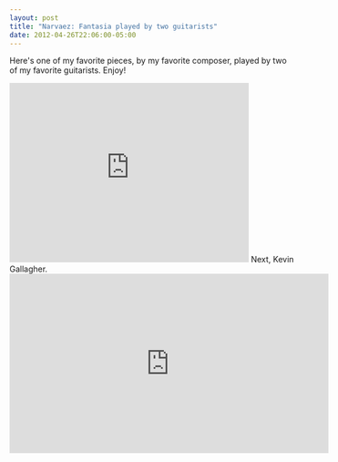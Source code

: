 ```yaml
---
layout: post
title: "Narvaez: Fantasia played by two guitarists"
date: 2012-04-26T22:06:00-05:00
---
```

Here's one of my favorite pieces, by my favorite composer, played by two of my favorite guitarists. Enjoy!
<iframe width="420" height="315" src="http://www.youtube.com/embed/4_59oV3eAS4" frameborder="0" allowfullscreen></iframe>
Next, Kevin Gallagher.
<iframe width="560" height="315" src="http://www.youtube.com/embed/LQji4ZIrf54" frameborder="0" allowfullscreen></iframe>
